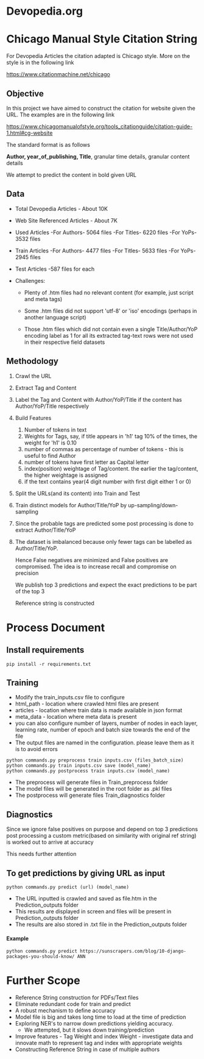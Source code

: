 # Devopedia.org

# Chicago Manual Style Citation String

For Devopedia Articles the citation adapted is Chicago style.  More on the style is in the following link

https://www.citationmachine.net/chicago



## Objective

In this project we have aimed to construct the citation for website given the URL.  The examples are in the following link

https://www.chicagomanualofstyle.org/tools_citationguide/citation-guide-1.html#cg-website

The standard format is as follows

**Author, year_of_publishing, Title**, granular time details, granular content details

We attempt to predict the content in bold given URL



## Data

- Total Devopedia Articles -  About 10K

- Web Site Referenced Articles - About 7K

- Used Articles
  -For Authors- 5064 files
  -For Titles- 6220 files
  -For YoPs- 3532 files

- Train Articles
  -For Authors- 4477 files
  -For Titles- 5633 files 
  -For YoPs- 2945 files

- Test Articles -587 files for each

- Challenges:

  - Plenty of .htm files had no relevant content (for example, just script and meta tags)

  - Some .htm files did not support 'utf-8' or 'iso' encodings (perhaps in another language script)

  - Those .htm files which did not contain even a single Title/Author/YoP encoding label as 1 for all its extracted tag-text rows were not used in their respective field datasets

    

## Methodology

1. Crawl the URL

2. Extract Tag and Content

3. Label the Tag and Content with Author/YoP/Title if the content has Author/YoP/Title respectively

4. Build Features

   1. Number of tokens in text
   2. Weights for Tags, say, if title appears in 'h1' tag 10% of the times, the weight for 'h1' is 0.10
   3. number of commas as percentage of number of tokens - this is useful to find Author
   4. number of tokens have first letter as Capital letter
   5. index(position) weightage of Tag/content.  the earlier the tag/content, the higher weightage is assigned
   6. if the text contains year(4 digit number with first digit either 1 or 0)

5. Split the URLs(and its content) into Train and Test

6. Train distinct models for Author/Title/YoP by up-sampling/down-sampling

7. Since the probable tags are predicted some post processing is done to extract Author/Title/YoP

8. The dataset is imbalanced because only fewer tags can be labelled as Author/Title/YoP.  

   Hence False negatives are minimized and False positives are compromised. The idea is to increase recall and compromise on precision

   We publish top 3 predictions and expect the exact predictions to be part of the top 3

   Reference string is constructed

   



# Process Document

## Install requirements

```
pip install -r requirements.txt
```

## Training

- Modify the train_inputs.csv file to configure 
- html_path - location where crawled html files are present
- articles - location where train data is made available in json format
- meta_data - location where meta data is present
- you can also configure number of layers, number of nodes in each layer, learning rate, number of epoch and batch size towards the end of the file
- The output files are named in the configuration.  please leave them as it is to avoid errors

```
python commands.py preprocess train inputs.csv (files_batch_size)
python commands.py train inputs.csv save (model_name)
python commands.py postprocess train inputs.csv (model_name)
```
- The preprocess will generate files in Train_preprocess folder
- The model files  will be generated in the root folder as .pkl files
- The postprocess will generate files Train_diagnostics folder



## Diagnostics

Since we ignore false positives on purpose and depend on top 3 predictions post processing a custom metric(based on similarity with original ref string) is worked out to arrive at accuracy 

This needs further attention





## To get predictions by giving URL as input

```
python commands.py predict (url) (model_name)
```

- The URL inputted is crawled and saved as file.htm in the Prediction_outputs folder
- This results are displayed in screen and files will be present in Prediction_outputs folder
- The results are also stored in .txt file in the Prediction_outputs folder

#### Example

```
python commands.py predict https://sunscrapers.com/blog/10-django-packages-you-should-know/ ANN
```

# Further Scope

- Reference String construction for PDFs/Text files
- Eliminate redundant code for train and predict
- A robust mechanism to define accuracy
- Model file is big and takes long time to load at the time of prediction
- Exploring NER's to narrow down predictions yielding accuracy. 
  - We attempted, but it slows down training/prediction
- Improve features - Tag Weight and index Weight - investigate data and innovate math to represent tag and index with appropriate weights
- Constructing Reference String in case of multiple authors